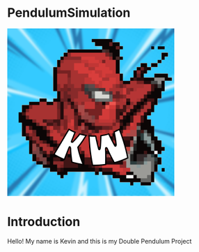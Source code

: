 # PendulumSimulation
<img src="SpiderManIcon!.png"></img>


# Introduction
<p>Hello! My name is Kevin and this is my Double Pendulum Project</p>
<p>
